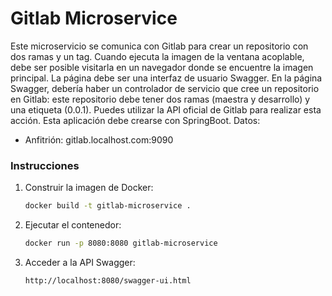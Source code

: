 # Gitlab Microservice

Este microservicio se comunica con Gitlab para crear un repositorio con dos ramas y un tag.
Cuando ejecuta la imagen de la ventana acoplable, debe ser posible visitarla en un navegador donde se encuentre la imagen principal.
La página debe ser una interfaz de usuario Swagger.
En la página Swagger, debería haber un controlador de servicio que cree un repositorio en
Gitlab: este repositorio debe tener dos ramas (maestra y desarrollo) y una etiqueta (0.0.1).
Puedes utilizar la API oficial de Gitlab para realizar esta acción.
Esta aplicación debe crearse con SpringBoot.
Datos:
- Anfitrión: gitlab.localhost.com:9090

### Instrucciones

1. Construir la imagen de Docker:

   ```bash
   docker build -t gitlab-microservice .

2. Ejecutar el contenedor:

   ```bash
   docker run -p 8080:8080 gitlab-microservice

3. Acceder a la API Swagger:

   ```bash
   http://localhost:8080/swagger-ui.html
